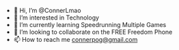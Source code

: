 - 👋 Hi, I’m @ConnerLmao
- 👀 I’m interested in Technology
- 🌱 I’m currently learning Speedrunning Multiple Games
- 💞️ I’m looking to collaborate on the FREE Freedom Phone
- 📫 How to reach me connerpog@gmail.com

<!---
ConnerLmao/ConnerLmao is a ✨ special ✨ repository because its `README.md` (this file) appears on your GitHub profile.
You can click the Preview link to take a look at your changes.
--->
